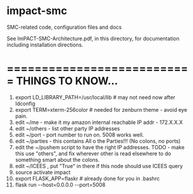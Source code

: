 # impact-smc
SMC-related code, configuration files and docs

See ImPACT-SMC-Architecture.pdf, in this directory, for documentation
including installation directions.


===========================
THINGS TO KNOW...
===========================

1) export LD_LIBRARY_PATH=/usr/local/lib   # may not need now after ldconfig
2) export TERM=xterm-256color   # needed for zenburn theme - avoid eye pain.
3) edit ~/me - make it my amazon internal reachable IP addr - 172.X.X.X
4) edit ~/others - list other party IP addresses
5) edit ~/port - port number to run on. 5008 works well.
5) edit ~/parties - this contains All o the Parties!!!  (No colons, no ports)
6) edit the ~/pushem script to have the right IP addresses. TODO - make this
   use "others", and fix wherever other is read elsewhere to do something smart
   about the colons.
7) edit ~/ICEES , put "True" in there if this node should use ICEES query
8) source activate impact
9) export FLASK_APP=flaskr     # already done for you in .bashrc
10) flask run --host=0.0.0.0 --port=5008

